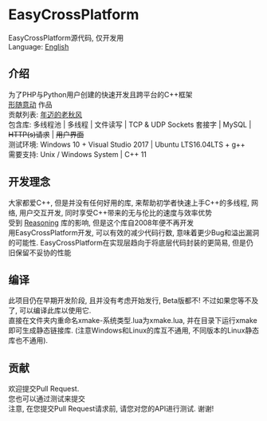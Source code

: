 # EasyCrossPlatform
EasyCrossPlatform源代码, 仅开发用<br />
Language: <a href="README.md">English</a>
## 介绍
为了PHP与Python用户创建的快速开发且跨平台的C++框架<br />
<a href="http://www.xsyds.cn/" target="_blank">形随意动</a> 作品<br />
贡献列表: <a href="https://github.com/ToiletCommander">年迈的老秋风</a><br />
包含库: 多线程池 | 多线程 | 文件读写 | TCP & UDP Sockets 套接字 | MySQL | <strike>HTTP(s)请求</strike> | <strike>用户界面</strike><br />
测试环境: Windows 10 + Visual Studio 2017 | Ubuntu LTS16.04LTS + g++<br />
需要支持: Unix / Windows System | C++ 11
## 开发理念
大家都爱C++, 但是并没有任何好用的库, 来帮助初学者快速上手C++的多线程, 网络, 用户交互开发, 同时享受C++带来的无与伦比的速度与效率优势<br />
受到 <a href="http://reasoning.biz" target="_blank">Reasoning</a> 库的影响, 但是这个库自2008年便不再开发<br />
用EasyCrossPlatform开发, 可以有效的减少代码行数, 意味着更少Bug和溢出漏洞的可能性. EasyCrossPlatform在实现层趋向于将底层代码封装的更简易, 但是仍旧保留不妥协的性能
## 编译
此项目仍在早期开发阶段, 且并没有考虑开始发行, Beta版都不! 不过如果您等不及了, 可以编译此库以使用它.<br />
直接在文件夹内重命名xmake-系统类型.lua为xmake.lua, 并在目录下运行xmake即可生成静态链接库. (注意Windows和Linux的库互不通用, 不同版本的Linux静态库也不通用).
## 贡献
欢迎提交Pull Request. <br />
您也可以通过测试来提交 <br />
注意, 在您提交Pull Request请求前, 请您对您的API进行测试. 谢谢!